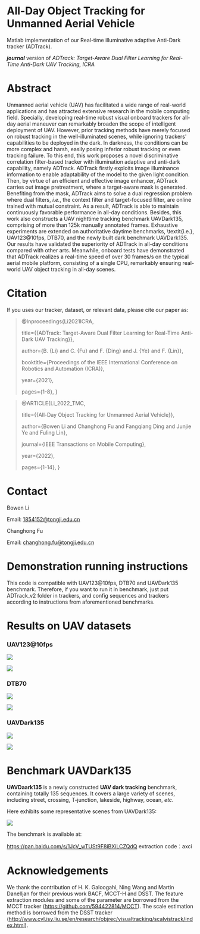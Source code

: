 # All-Day Object Tracking for Unmanned Aerial Vehicle 
Matlab implementation of our Real-time illuminative adaptive Anti-Dark tracker (ADTrack).

***journal*** version of _ADTrack: Target-Aware Dual Filter Learning for Real-Time Anti-Dark UAV Tracking, ICRA_

# Abstract

Unmanned aerial vehicle (UAV) has facilitated a wide range of real-world applications and has attracted extensive research in the mobile computing field. Specially, developing real-time robust visual onboard trackers for all-day aerial maneuver can remarkably broaden the scope of intelligent deployment of UAV. However, prior tracking methods have merely focused on robust tracking in the well-illuminated scenes, while ignoring trackers' capabilities to be deployed in the dark. In darkness, the conditions can be more complex and harsh, easily posing inferior robust tracking or even tracking failure. To this end, this work proposes a novel discriminative correlation filter-based tracker with illumination adaptive and anti-dark capability, namely ADTrack. ADTrack firstly exploits image illuminance information to enable adaptability of the model to the given light condition. Then, by virtue of an efficient and effective image enhancer, ADTrack carries out image pretreatment, where a target-aware mask is generated. Benefiting from the mask, ADTrack aims to solve a dual regression problem where dual filters, _i.e._, the context filter and target-focused filter, are online trained with mutual constraint. As a result, ADTrack is able to maintain continuously favorable performance in all-day conditions. Besides, this work also constructs a UAV nighttime tracking benchmark UAVDark135, comprising of more than 125k manually annotated frames. Exhaustive experiments are extended on authoritative daytime benchmarks, \textit{i.e.}, UAV123@10fps, DTB70, and the newly built dark benchmark UAVDark135. Our results have validated the superiority of ADTrack in all-day conditions compared with other arts. Meanwhile, onboard tests have demonstrated that ADTrack realizes a real-time speed of over 30 frames/s on the typical aerial mobile platform, consisting of a single CPU, remarkably ensuring real-world UAV object tracking in all-day scenes.

# Citation
If you uses our tracker, dataset, or relevant data, please cite our paper as:
> @Inproceedings{Li2021ICRA,
>
> title={{ADTrack: Target-Aware Dual Filter Learning for Real-Time Anti-Dark UAV Tracking}}, 
>
> author={B. {Li} and C. {Fu} and F. {Ding} and J. {Ye} and F. {Lin}},
>
> booktitle={Proceedings of the IEEE International Conference on Robotics and Automation (ICRA)},
>
> year={2021},
>
> pages={1-8},
> }

> @ARTICLE{Li_2022_TMC,
> 
> title={{All-Day Object Tracking for Unmanned Aerial Vehicle}}, 
>     
> author={Bowen Li and Changhong Fu and Fangqiang Ding and Junjie Ye and Fuling Lin},
>       
> journal={IEEE Transactions on Mobile Computing}, 
>       
> year={2022},
> 
> pages={1-14},
> }

# Contact

Bowen Li

Email: 1854152@tongji.edu.cn

Changhong Fu

Email: [changhong.fu@tongji.edu.cn](mailto:changhong.fu@tongji.edu.cn)

# Demonstration running instructions

This code is compatible with UAV123@10fps, DTB70 and UAVDark135 benchmark. Therefore, if you want to run it in benchmark, just put ADTrack_v2 folder in trackers, and config sequences and trackers according to instructions from aforementioned benchmarks. 

# Results on UAV datasets

### UAV123@10fps

![](results_OPE/UAV123_10fps_pre.png)

![](results_OPE/UAV123_10fps_suc.png)

### DTB70

![](results_OPE/DTB70_pre.png)

![](results_OPE/DTB70_suc.png)

### UAVDark135

![](results_OPE/UAVDark135_pre.png)

![](results_OPE/UAVDark135_suc.png)

# Benchmark UAVDark135

**UAVDaark135** is a newly constructed **UAV dark tracking** benchmark, containing totally 135 sequences. It covers a large variety of scenes, including street, crossing, T-junction, lakeside, highway, ocean, *etc*.

Here exhibits some representative scenes from UAVDark135:

![](\results_OPE\UAVDark135.png)

The benchmark is available at:

https://pan.baidu.com/s/1JcV_wTUSt9F8iBXiLCZQdQ 
extraction code：axci 

# Acknowledgements

We thank the contribution of  H. K. Galoogahi, Ning Wang and Martin Danelljan for their previous work BACF,  MCCT-H and DSST.  The feature extraction modules and some of the parameter are borrowed from the MCCT tracker (https://github.com/594422814/MCCT). The scale estimation method is borrowed from the DSST tracker (http://www.cvl.isy.liu.se/en/research/objrec/visualtracking/scalvistrack/index.html).

